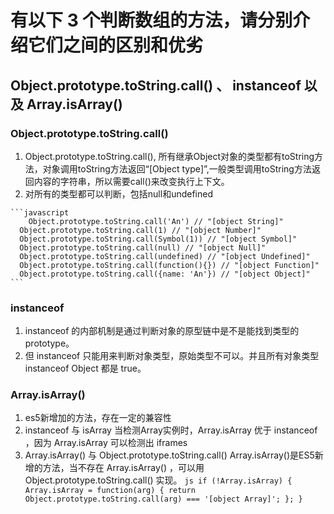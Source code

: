 # 有以下 3 个判断数组的方法，请分别介绍它们之间的区别和优劣
## Object.prototype.toString.call() 、 instanceof 以及 Array.isArray()

### Object.prototype.toString.call()
  1. Object.prototype.toString.call(), 所有继承Object对象的类型都有toString方法，对象调用toString方法返回“[Object type]”,一般类型调用toString方法返回内容的字符串，所以需要call()来改变执行上下文。
  2. 对所有的类型都可以判断，包括null和undefined 

    ```javascript
        Object.prototype.toString.call('An') // "[object String]"
      Object.prototype.toString.call(1) // "[object Number]"
      Object.prototype.toString.call(Symbol(1)) // "[object Symbol]"
      Object.prototype.toString.call(null) // "[object Null]"
      Object.prototype.toString.call(undefined) // "[object Undefined]"
      Object.prototype.toString.call(function(){}) // "[object Function]"
      Object.prototype.toString.call({name: 'An'}) // "[object Object]"
    ```

###   instanceof
  1.  instanceof  的内部机制是通过判断对象的原型链中是不是能找到类型的 prototype。
  2. 但 instanceof 只能用来判断对象类型，原始类型不可以。并且所有对象类型 instanceof Object 都是 true。

### Array.isArray()
  1. es5新增加的方法，存在一定的兼容性
  2. instanceof 与 isArray
    当检测Array实例时，Array.isArray 优于 instanceof ，因为 Array.isArray 可以检测出 iframes
  3. Array.isArray() 与 Object.prototype.toString.call()
    Array.isArray()是ES5新增的方法，当不存在 Array.isArray() ，可以用 Object.prototype.toString.call() 实现。
    ```js
      if (!Array.isArray) {
        Array.isArray = function(arg) {
          return Object.prototype.toString.call(arg) === '[object Array]';
        };
      }
    ```  
